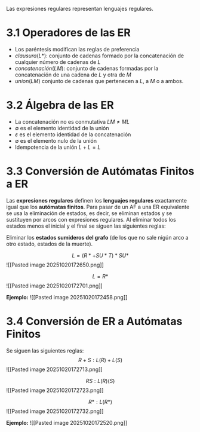 Las expresiones regulares representan lenguajes regulares.

# 3.1 Operadores de las ER
- Los paréntesis modifican las reglas de preferencia
- $clausura (L*)$: conjunto de cadenas formado por la concatenación de cualquier número de cadenas de $L$
- $concatenación(LM)$: conjunto de cadenas formadas por la concatenación de una cadena de $L$ y otra de $M$ 
- $union(LM)$ conjunto de cadenas que pertenecen a $L$, a $M$ o a ambos.

# 3.2 Álgebra de las ER
- La concatenación no es conmutativa $LM \neq ML$ 
- $\emptyset$ es el elemento identidad de la unión
- $ε$ es el elemento identidad de la concatenación
- $\emptyset$ es el elemento nulo de la unión
- Idempotencia de la unión $L+L=L$

# 3.3 Conversión de Autómatas Finitos a ER
Las **expresiones regulares** definen los **lenguajes regulares** exactamente igual que los **autómatas finitos**. Para pasar de un AF a una ER equivalente se usa la eliminación de estados, es decir, se eliminan estados y se sustituyen por arcos con expresiones regulares. Al eliminar todos los estados menos el inicial y el final se siguen las siguientes reglas:

Eliminar los **estados sumideros del grafo** (de los que no sale nigún arco a otro estado, estados de la muerte).

$$L=(R*+SU*T)*SU*$$
![[Pasted image 20251020172650.png]]

$$L=R*$$
![[Pasted image 20251020172701.png]]

**Ejemplo:**
![[Pasted image 20251020172458.png]]

# 3.4 Conversión de ER  a Autómatas Finitos
Se siguen las siguientes reglas:
$$R+S:L(R)+L(S)$$
![[Pasted image 20251020172713.png]]

$$RS:L(R)(S)$$
![[Pasted image 20251020172723.png]]

$$R*:L(R*)$$
![[Pasted image 20251020172732.png]]

**Ejemplo:**
![[Pasted image 20251020172520.png]]